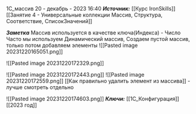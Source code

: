 
1С_массив
 20 - декабрь - 2023  16:40 
***Источник:***  [[Курс IronSkills]] [[Занятие 4 - Универсальные коллекции Массив, Структура, Соответствие, СписокЗначений]]

***Заметка*** 
Массив используется в качестве ключа(Индекса) - Число
Часто мы используем Динамический массив, Создаем пустой массив, только потом добавляем элементы
![[Pasted image 20231220165051.png]]

![[Pasted image 20231220172329.png]]

![[Pasted image 20231220172443.png]]
![[Pasted image 20231220172559.png]]
[[Как правильно удалить элемент из массива]] - лучше смотреть отдельно


![[Pasted image 20231220174603.png]]
***Ключи:*** [[1С_Конфигурация]] [[2023 год]]